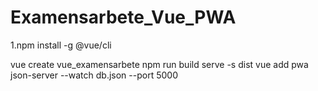 # Examensarbete_Vue_PWA

1.npm install -g @vue/cli

vue create vue_examensarbete
npm run build
serve -s dist
vue add pwa
json-server --watch db.json --port 5000